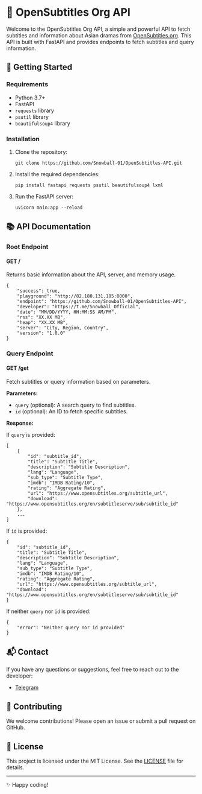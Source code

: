 📄 OpenSubtitles Org API
==================

Welcome to the OpenSubtitles Org API, a simple and powerful API to fetch subtitles and information about Asian dramas from [OpenSubtitles.org](https://www.opensubtitles.org). This API is built with FastAPI and provides endpoints to fetch subtitles and query information.

🚀 Getting Started
------------------

### Requirements

*   Python 3.7+
*   FastAPI
*   `requests` library
*   `psutil` library
*   `beautifulsoup4` library

### Installation

1.  Clone the repository:
    
        git clone https://github.com/Snowball-01/OpenSubtitles-API.git
    
2.  Install the required dependencies:
    
        pip install fastapi requests psutil beautifulsoup4 lxml
    
3.  Run the FastAPI server:
    
        uvicorn main:app --reload
    

📚 API Documentation
--------------------

### Root Endpoint

#### GET /

Returns basic information about the API, server, and memory usage.

    {
        "success": true,
        "playground": "http://82.180.131.185:8000",
        "endpoint": "https://github.com/Snowball-01/OpenSubtitles-API",
        "developer": "https://t.me/Snowball_Official",
        "date": "MM/DD/YYYY, HH:MM:SS AM/PM",
        "rss": "XX.XX MB",
        "heap": "XX.XX MB",
        "server": "City, Region, Country",
        "version": "1.0.0"
    }

### Query Endpoint

#### GET /get

Fetch subtitles or query information based on parameters.

**Parameters:**

*   `query` (optional): A search query to find subtitles.
*   `id` (optional): An ID to fetch specific subtitles.

**Response:**

If `query` is provided:

    [
        {
            "id": "subtitle_id",
            "title": "Subtitle Title",
            "description": "Subtitle Description",
            "lang": "Language",
            "sub_type": "Subtitle Type",
            "imdb": "IMDB Rating/10",
            "rating": "Aggregate Rating",
            "url": "https://www.opensubtitles.org/subtitle_url",
            "download": "https://www.opensubtitles.org/en/subtitleserve/sub/subtitle_id"
        },
        ...
    ]

If `id` is provided:

    {
        "id": "subtitle_id",
        "title": "Subtitle Title",
        "description": "Subtitle Description",
        "lang": "Language",
        "sub_type": "Subtitle Type",
        "imdb": "IMDB Rating/10",
        "rating": "Aggregate Rating",
        "url": "https://www.opensubtitles.org/subtitle_url",
        "download": "https://www.opensubtitles.org/en/subtitleserve/sub/subtitle_id"
    }

If neither `query` nor `id` is provided:

    {
        "error": "Neither query nor id provided"
    }

📬 Contact
----------

If you have any questions or suggestions, feel free to reach out to the developer:

*   [Telegram](https://t.me/Snowball_Official)

🌟 Contributing
---------------

We welcome contributions! Please open an issue or submit a pull request on GitHub.

📄 License
----------

This project is licensed under the MIT License. See the [LICENSE](LICENSE) file for details.

* * *

✨ Happy coding!
